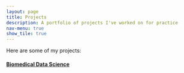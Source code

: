 ```yaml
---
layout: page
title: Projects
description: A portfolio of projects I've worked on for practice
nav-menu: true
show_tile: true
---
```



Here are some of my projects:

#### [Biomedical Data Science](https://github.com/akashc1/projects/tree/master/data-science#data-science)
